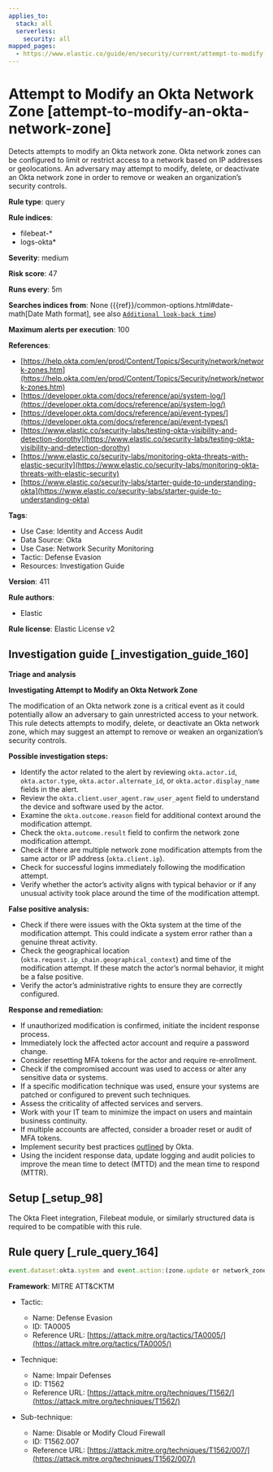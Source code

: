 ```yaml
---
applies_to:
  stack: all
  serverless:
    security: all
mapped_pages:
  - https://www.elastic.co/guide/en/security/current/attempt-to-modify-an-okta-network-zone.html
---
```


# Attempt to Modify an Okta Network Zone [attempt-to-modify-an-okta-network-zone]

Detects attempts to modify an Okta network zone. Okta network zones can be configured to limit or restrict access to a network based on IP addresses or geolocations. An adversary may attempt to modify, delete, or deactivate an Okta network zone in order to remove or weaken an organization’s security controls.

**Rule type**: query

**Rule indices**:

* filebeat-*
* logs-okta*

**Severity**: medium

**Risk score**: 47

**Runs every**: 5m

**Searches indices from**: None ({{ref}}/common-options.html#date-math[Date Math format], see also [`Additional look-back time`](docs-content://solutions/security/detect-and-alert/create-detection-rule.md#rule-schedule))

**Maximum alerts per execution**: 100

**References**:

* [https://help.okta.com/en/prod/Content/Topics/Security/network/network-zones.htm](https://help.okta.com/en/prod/Content/Topics/Security/network/network-zones.htm)
* [https://developer.okta.com/docs/reference/api/system-log/](https://developer.okta.com/docs/reference/api/system-log/)
* [https://developer.okta.com/docs/reference/api/event-types/](https://developer.okta.com/docs/reference/api/event-types/)
* [https://www.elastic.co/security-labs/testing-okta-visibility-and-detection-dorothy](https://www.elastic.co/security-labs/testing-okta-visibility-and-detection-dorothy)
* [https://www.elastic.co/security-labs/monitoring-okta-threats-with-elastic-security](https://www.elastic.co/security-labs/monitoring-okta-threats-with-elastic-security)
* [https://www.elastic.co/security-labs/starter-guide-to-understanding-okta](https://www.elastic.co/security-labs/starter-guide-to-understanding-okta)

**Tags**:

* Use Case: Identity and Access Audit
* Data Source: Okta
* Use Case: Network Security Monitoring
* Tactic: Defense Evasion
* Resources: Investigation Guide

**Version**: 411

**Rule authors**:

* Elastic

**Rule license**: Elastic License v2

## Investigation guide [_investigation_guide_160]

**Triage and analysis**

**Investigating Attempt to Modify an Okta Network Zone**

The modification of an Okta network zone is a critical event as it could potentially allow an adversary to gain unrestricted access to your network. This rule detects attempts to modify, delete, or deactivate an Okta network zone, which may suggest an attempt to remove or weaken an organization’s security controls.

**Possible investigation steps:**

* Identify the actor related to the alert by reviewing `okta.actor.id`, `okta.actor.type`, `okta.actor.alternate_id`, or `okta.actor.display_name` fields in the alert.
* Review the `okta.client.user_agent.raw_user_agent` field to understand the device and software used by the actor.
* Examine the `okta.outcome.reason` field for additional context around the modification attempt.
* Check the `okta.outcome.result` field to confirm the network zone modification attempt.
* Check if there are multiple network zone modification attempts from the same actor or IP address (`okta.client.ip`).
* Check for successful logins immediately following the modification attempt.
* Verify whether the actor’s activity aligns with typical behavior or if any unusual activity took place around the time of the modification attempt.

**False positive analysis:**

* Check if there were issues with the Okta system at the time of the modification attempt. This could indicate a system error rather than a genuine threat activity.
* Check the geographical location (`okta.request.ip_chain.geographical_context`) and time of the modification attempt. If these match the actor’s normal behavior, it might be a false positive.
* Verify the actor’s administrative rights to ensure they are correctly configured.

**Response and remediation:**

* If unauthorized modification is confirmed, initiate the incident response process.
* Immediately lock the affected actor account and require a password change.
* Consider resetting MFA tokens for the actor and require re-enrollment.
* Check if the compromised account was used to access or alter any sensitive data or systems.
* If a specific modification technique was used, ensure your systems are patched or configured to prevent such techniques.
* Assess the criticality of affected services and servers.
* Work with your IT team to minimize the impact on users and maintain business continuity.
* If multiple accounts are affected, consider a broader reset or audit of MFA tokens.
* Implement security best practices [outlined](https://www.okta.com/blog/2019/10/9-admin-best-practices-to-keep-your-org-secure/) by Okta.
* Using the incident response data, update logging and audit policies to improve the mean time to detect (MTTD) and the mean time to respond (MTTR).


## Setup [_setup_98]

The Okta Fleet integration, Filebeat module, or similarly structured data is required to be compatible with this rule.


## Rule query [_rule_query_164]

```js
event.dataset:okta.system and event.action:(zone.update or network_zone.rule.disabled or zone.remove_blacklist)
```

**Framework**: MITRE ATT&CKTM

* Tactic:

    * Name: Defense Evasion
    * ID: TA0005
    * Reference URL: [https://attack.mitre.org/tactics/TA0005/](https://attack.mitre.org/tactics/TA0005/)

* Technique:

    * Name: Impair Defenses
    * ID: T1562
    * Reference URL: [https://attack.mitre.org/techniques/T1562/](https://attack.mitre.org/techniques/T1562/)

* Sub-technique:

    * Name: Disable or Modify Cloud Firewall
    * ID: T1562.007
    * Reference URL: [https://attack.mitre.org/techniques/T1562/007/](https://attack.mitre.org/techniques/T1562/007/)



